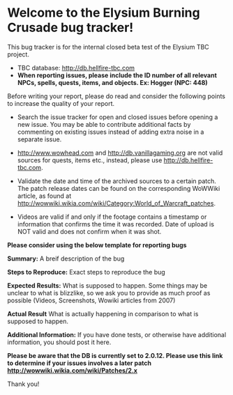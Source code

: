 # Welcome to the Elysium Burning Crusade bug tracker!

This bug tracker is for the internal closed beta test of the Elysium TBC project.

* TBC database: http://db.hellfire-tbc.com
* **When reporting issues, please include the ID number of all relevant NPCs, spells, quests, items, and objects. Ex: Hogger (NPC: 448)**

Before writing your report, please do read and consider the following points to
increase the quality of your report.

- Search the issue tracker for open and closed issues before opening a new
  issue. You may be able to contribute additional facts by commenting on
  existing issues instead of adding extra noise in a separate issue.

- http://www.wowhead.com and http://db.vanillagaming.org are not valid sources
  for quests, items etc., instead, please use http://db.hellfire-tbc.com.

- Validate the date and time of the archived sources to a certain patch. The
  patch release dates can be found on the corresponding WoWWiki article, as
  found at http://wowwiki.wikia.com/wiki/Category:World_of_Warcraft_patches.

- Videos are valid if and only if the footage contains a timestamp or
  information that confirms the time it was recorded. Date of upload is NOT
  valid and does not confirm when it was shot.

**Please consider using the below template for reporting bugs**

**Summary:** A breif description of the bug

**Steps to Reproduce:** Exact steps to reproduce the bug

**Expected Results:** What is supposed to happen. Some things may be unclear to what is blizzlike, so we ask you to provide as much proof as possible (Videos, Screenshots, Wowiki articles from 2007)

**Actual Result** What is actually happening in comparison to what is supposed to happen.

**Additional Information:** If you have done tests, or otherwise have additional information, you should post it here.


**Please be aware that the DB is currently set to 2.0.12. Please use this link to determine if your issues involves a later patch http://wowwiki.wikia.com/wiki/Patches/2.x**


Thank you!
